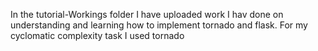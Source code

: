 In the tutorial-Workings folder I have uploaded work I hav done on understanding and learning how to implement tornado and flask.
For my cyclomatic complexity task I used tornado
